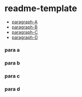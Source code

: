 # readme-template

* [paragraph-A](#para-a)
* [paragraph-B](#para-b)
* [paragraph-C](#para-c)
* [paragraph-D](#para-d)


### para a

### para b

### para c

### para d